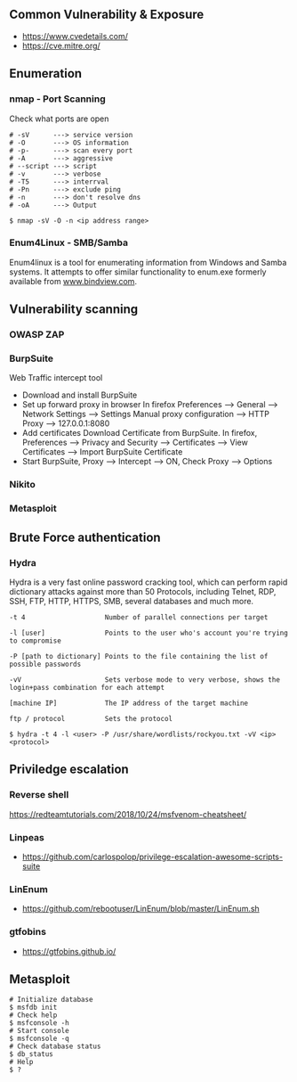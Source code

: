 ## Common Vulnerability & Exposure
- https://www.cvedetails.com/
- https://cve.mitre.org/

## Enumeration
### nmap - Port Scanning
Check what ports are open
```
# -sV      ---> service version
# -O       ---> OS information
# -p-      ---> scan every port
# -A       ---> aggressive
# --script ---> script
# -v       ---> verbose
# -T5      ---> interrval
# -Pn      ---> exclude ping
# -n       ---> don't resolve dns
# -oA      ---> Output

$ nmap -sV -O -n <ip address range>
```

### Enum4Linux - SMB/Samba
Enum4linux is a tool for enumerating information from Windows and Samba systems. It attempts to offer similar functionality to enum.exe formerly available from www.bindview.com.

## Vulnerability scanning

### OWASP ZAP

### BurpSuite 
Web Traffic intercept tool
- Download and install BurpSuite
- Set up forward proxy in browser
  In firefox Preferences --> General --> Network Settings --> Settings
  Manual proxy configuration --> HTTP Proxy --> 127.0.0.1:8080
- Add certificates
  Download Certificate from BurpSuite.
  In firefox, Preferences --> Privacy and Security --> Certificates --> View Certificates --> Import BurpSuite Certificate
- Start BurpSuite, Proxy --> Intercept --> ON, Check Proxy --> Options

### Nikito

### Metasploit

## Brute Force authentication

### Hydra
Hydra is a very fast online password cracking tool, which can perform rapid dictionary attacks against more than 50 Protocols, including Telnet, RDP, SSH, FTP, HTTP, HTTPS, SMB, several databases and much more.
```
-t 4                    Number of parallel connections per target

-l [user]               Points to the user who's account you're trying to compromise

-P [path to dictionary] Points to the file containing the list of possible passwords

-vV                     Sets verbose mode to very verbose, shows the login+pass combination for each attempt

[machine IP]            The IP address of the target machine

ftp / protocol          Sets the protocol

$ hydra -t 4 -l <user> -P /usr/share/wordlists/rockyou.txt -vV <ip> <protocol>
```
## Priviledge escalation
### Reverse shell
https://redteamtutorials.com/2018/10/24/msfvenom-cheatsheet/

### Linpeas 
- https://github.com/carlospolop/privilege-escalation-awesome-scripts-suite
### LinEnum
- https://github.com/rebootuser/LinEnum/blob/master/LinEnum.sh
### gtfobins
- https://gtfobins.github.io/

## Metasploit
```
# Initialize database
$ msfdb init
# Check help
$ msfconsole -h
# Start console
$ msfconsole -q
# Check database status
$ db_status
# Help
$ ?
```
